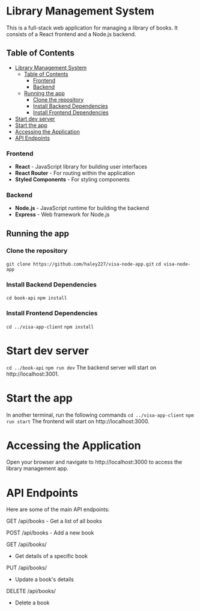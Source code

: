 # Library Management System

This is a full-stack web application for managing a library of books. It consists of a React frontend and a Node.js backend.

## Table of Contents

- [Library Management System](#library-management-system)
  - [Table of Contents](#table-of-contents)
    - [Frontend](#frontend)
    - [Backend](#backend)
  - [Running the app](#running-the-app)
    - [Clone the repository](#clone-the-repository)
    - [Install Backend Dependencies](#install-backend-dependencies)
    - [Install Frontend Dependencies](#install-frontend-dependencies)
- [Start dev server](#start-dev-server)
- [Start the app](#start-the-app)
- [Accessing the Application](#accessing-the-application)
- [API Endpoints](#api-endpoints)

### Frontend

- **React** - JavaScript library for building user interfaces
- **React Router** - For routing within the application
- **Styled Components** - For styling components

### Backend

- **Node.js** - JavaScript runtime for building the backend
- **Express** - Web framework for Node.js

## Running the app

### Clone the repository
```git clone https://github.com/haley227/visa-node-app.git```
```cd visa-node-app```

### Install Backend Dependencies
```cd book-api```
```npm install```

### Install Frontend Dependencies
```cd ../visa-app-client```
```npm install```

# Start dev server
```cd ../book-api```
```npm run dev```
The backend server will start on http://localhost:3001.

# Start the app
In another terminal, run the following commands
```cd ../visa-app-client```
```npm run start```
The frontend will start on http://localhost:3000.

# Accessing the Application
Open your browser and navigate to http://localhost:3000 to access the library management app.

# API Endpoints
Here are some of the main API endpoints:

GET /api/books - Get a list of all books

POST /api/books - Add a new book

GET /api/books/

- Get details of a specific book

PUT /api/books/

- Update a book's details

DELETE /api/books/

- Delete a book
